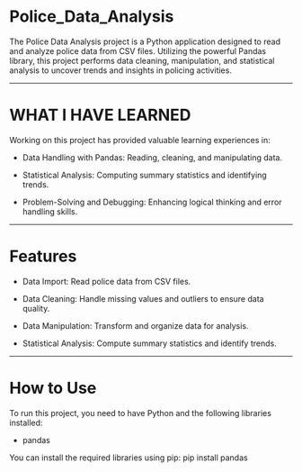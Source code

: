 # Police_Data_Analysis


The Police Data Analysis project is a Python application designed to read and analyze police data from CSV files. Utilizing the powerful Pandas library, this project performs data cleaning, manipulation, and statistical analysis to uncover trends and insights in policing activities.

________________________________________________

# WHAT I HAVE LEARNED


Working on this project has provided valuable learning experiences in:

- Data Handling with Pandas: Reading, cleaning, and manipulating data.

- Statistical Analysis: Computing summary statistics and identifying trends.

- Problem-Solving and Debugging: Enhancing logical thinking and error handling skills.

________________________________________________

# Features


- Data Import: Read police data from CSV files.

- Data Cleaning: Handle missing values and outliers to ensure data quality.

- Data Manipulation: Transform and organize data for analysis.

- Statistical Analysis: Compute summary statistics and identify trends.

____________________________________________________

# How to Use

To run this project, you need to have Python and the following libraries installed:

- pandas

You can install the required libraries using pip:
    pip install pandas
